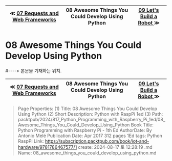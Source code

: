 
| ≪ [ 07 Requests and Web Frameworks ](/packtpub/2024/817_Python_Programming_with_Raspberry_Pi_1ed/07_Requests_and_Web_Frameworks) | 08 Awesome Things You Could Develop Using Python | [ 09 Let's Build a Robot ](/packtpub/2024/817_Python_Programming_with_Raspberry_Pi_1ed/09_Let_s_Build_a_Robot) ≫ |
|:----:|:----:|:----:|

# 08 Awesome Things You Could Develop Using Python
#----> 본문을 기재하는 위치.



| ≪ [ 07 Requests and Web Frameworks ](/packtpub/2024/817_Python_Programming_with_Raspberry_Pi_1ed/07_Requests_and_Web_Frameworks) | 08 Awesome Things You Could Develop Using Python | [ 09 Let's Build a Robot ](/packtpub/2024/817_Python_Programming_with_Raspberry_Pi_1ed/09_Let_s_Build_a_Robot) ≫ |
|:----:|:----:|:----:|

> Page Properties:
> (1) Title: 08 Awesome Things You Could Develop Using Python
> (2) Short Description: Python with RaspPi 1ed
> (3) Path: packtpub/2024/817_Python_Programming_with_Raspberry_Pi_1ed/08_Awesome_Things_You_Could_Develop_Using_Python
> Book Title: Python Programming with Raspberry Pi - 1th Ed
> AuthorDate: By Antonio Melé Publication Date: Apr 2017 312 pages 1Ed
> tags: Python RaspPi
> Link: https://subscription.packtpub.com/book/iot-and-hardware/9781786467577/1
> create: 2024-08-17 토 12:28:19
> .md Name: 08_awesome_things_you_could_develop_using_python.md

